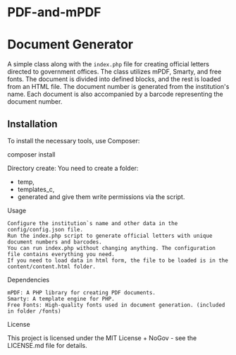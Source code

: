 # PDF-and-mPDF
# Document Generator

A simple class along with the `index.php` file for creating official letters directed to government offices. The class utilizes mPDF, Smarty, and free fonts. The document is divided into defined blocks, and the rest is loaded from an HTML file. The document number is generated from the institution's name. Each document is also accompanied by a barcode representing the document number.

## Installation

To install the necessary tools, use Composer:

composer install

Directory create: You need to create a folder: 
- temp, 
- templates_c, 
- generated 
and give them write permissions via the script.

Usage

    Configure the institution`s name and other data in the config/config.json file.
    Run the index.php script to generate official letters with unique document numbers and barcodes.
    You can run index.php without changing anything. The configuration file contains everything you need.
    If you need to load data in html form, the file to be loaded is in the content/content.html folder.

Dependencies

    mPDF: A PHP library for creating PDF documents.
    Smarty: A template engine for PHP.
    Free Fonts: High-quality fonts used in document generation. (included in folder /fonts)

License

This project is licensed under the MIT License + NoGov - see the LICENSE.md file for details.
